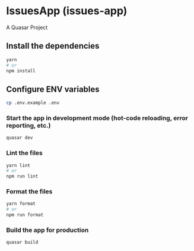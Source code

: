 # IssuesApp (issues-app)

A Quasar Project

## Install the dependencies
```bash
yarn
# or
npm install
```

## Configure ENV variables
```bash
cp .env.example .env
```

### Start the app in development mode (hot-code reloading, error reporting, etc.)
```bash
quasar dev
```


### Lint the files
```bash
yarn lint
# or
npm run lint
```


### Format the files
```bash
yarn format
# or
npm run format
```



### Build the app for production
```bash
quasar build
```
